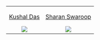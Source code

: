 <!-- DO NOT EDIT THIS SECTION -->
<!-- Just add your Submit your Own portfolio page/ GitHub profiles -->
<table width="100%"><tr><td align="center"><p><a href="https://github.com/Kushal997-das">Kushal Das</a></p><img src="https://github.com/Kushal997-das/Hacktoberfest_2021/blob/master/1.%20Beginner%20level/TASK%20%232/Profiles/Kushal997-das.jpg" /></td>
<td align="center"><p><a href="https://github.com/S-Swaroop">Sharan Swaroop</a></p><img src="https://github.com/S-Swaroop/Hacktoberfest_2021/blob/master/1.%20Beginner%20level/TASK%20%232/Profiles/S-Swaroop.PNG" /></td> </table>
